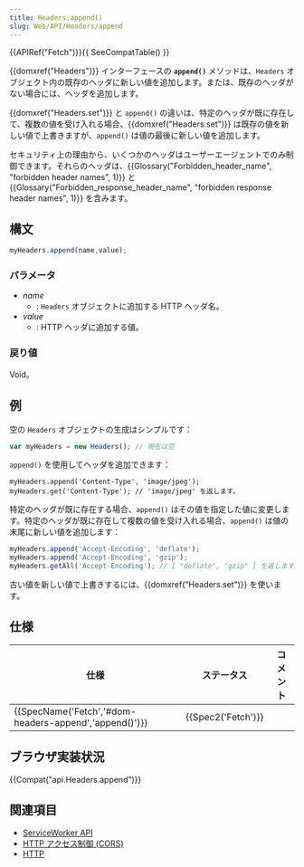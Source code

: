 ```yaml
---
title: Headers.append()
slug: Web/API/Headers/append
---
```


{{APIRef("Fetch")}}{{ SeeCompatTable() }}

{{domxref("Headers")}} インターフェースの **`append()`** メソッドは、`Headers` オブジェクト内の既存のヘッダに新しい値を追加します。または、既存のヘッダがない場合には、ヘッダを追加します。

{{domxref("Headers.set")}} と `append()` の違いは、特定のヘッダが既に存在して、複数の値を受け入れる場合、{{domxref("Headers.set")}} は既存の値を新しい値で上書きますが、`append()` は値の最後に新しい値を追加します。

セキュリティ上の理由から、いくつかのヘッダはユーザーエージェントでのみ制御できます。それらのヘッダは、{{Glossary("Forbidden_header_name", "forbidden header names", 1)}} と {{Glossary("Forbidden_response_header_name", "forbidden response header names", 1)}} を含みます。

## 構文

```js
myHeaders.append(name,value);
```

### パラメータ

- _name_
  - : `Headers` オブジェクトに追加する HTTP ヘッダ名。
- _value_
  - : HTTP ヘッダに追加する値。

### 戻り値

Void。

## 例

空の `Headers` オブジェクトの生成はシンプルです：

```js
var myHeaders = new Headers(); // 現在は空
```

`append()` を使用してヘッダを追加できます：

```
myHeaders.append('Content-Type', 'image/jpeg');
myHeaders.get('Content-Type'); // 'image/jpeg' を返します。
```

特定のヘッダが既に存在する場合、`append()` はその値を指定した値に変更します。特定のヘッダが既に存在して複数の値を受け入れる場合、`append()` は値の末尾に新しい値を追加します：

```js
myHeaders.append('Accept-Encoding', 'deflate');
myHeaders.append('Accept-Encoding', 'gzip');
myHeaders.getAll('Accept-Encoding'); // [ "deflate", "gzip" ] を返します。
```

古い値を新しい値で上書きするには、{{domxref("Headers.set")}} を使います。

## 仕様

| 仕様                                                                     | ステータス               | コメント |
| ------------------------------------------------------------------------ | ------------------------ | -------- |
| {{SpecName('Fetch','#dom-headers-append','append()')}} | {{Spec2('Fetch')}} |          |

## ブラウザ実装状況

{{Compat("api.Headers.append")}}

## 関連項目

- [ServiceWorker API](/ja/docs/Web/API/ServiceWorker_API)
- [HTTP アクセス制御 (CORS)](/ja/docs/Web/HTTP/Access_control_CORS)
- [HTTP](/ja/docs/Web/HTTP)
